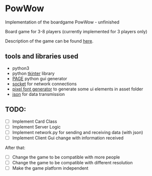 # PowWow
Implementation of the boardgame PowWow - unfinished

Board game for 3-8 players (currently implemented for 3 players only)

Description of the game can be found [here](https://boardgamegeek.com/boardgame/31545/pow-wow).

## tools and libraries used
- python3
- python [tkinter](https://docs.python.org/3/library/tkinter.html) library
- [PAGE](http://page.sourceforge.net/) python gui generator
- [socket](https://docs.python.org/3/library/socket.html) for network connections
- [pixel font generator](https://fontmeme.com/pixel-fonts/) to generate some ui elements in asset folder
- [json](https://docs.python.org/3/library/json.html) for data transmission

## TODO:
- [ ] Implement Card Class
- [ ] Implement Server Logic
- [ ] Implement network.py for sending and receiving data (with json)
- [ ] Implement Client Gui change with information received

After that:
- [ ] Change the game to be compatible with more people
- [ ] Change the game to be compatible with different resolution
- [ ] Make the game platform independent
